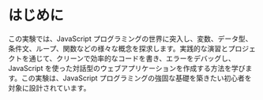# はじめに

この実験では、JavaScript プログラミングの世界に突入し、変数、データ型、条件文、ループ、関数などの様々な概念を探求します。実践的な演習とプロジェクトを通じて、クリーンで効率的なコードを書き、エラーをデバッグし、JavaScript を使った対話型のウェブアプリケーションを作成する方法を学びます。この実験は、JavaScript プログラミングの強固な基礎を築きたい初心者を対象に設計されています。
